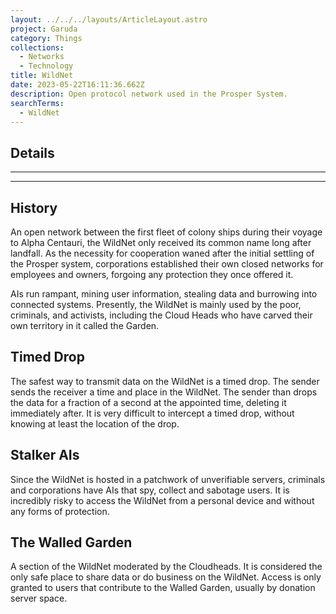 ```yaml
---
layout: ../../../layouts/ArticleLayout.astro
project: Garuda
category: Things
collections:
  - Networks
  - Technology
title: WildNet
date: 2023-05-22T16:11:36.662Z
description: Open protocol network used in the Prosper System.
searchTerms:
  - WildNet
---
```

## Details

[use double horizontal rule to add a details pane]::
_____
_____

## History

An open network between the first fleet of colony ships during their voyage to Alpha Centauri, the WildNet only received its common name long after landfall. As the necessity for cooperation waned after the initial settling of the Prosper system, corporations established their own closed networks for employees and owners, forgoing any protection they once offered it.

AIs run rampant, mining user information, stealing data and burrowing into connected systems. Presently, the WildNet is mainly used by the poor, criminals, and activists, including the Cloud Heads who have carved their own territory in it called the Garden.

## Timed Drop

The safest way to transmit data on the WildNet is a timed drop. The sender sends the receiver a time and place in the WildNet. The sender than drops the data for a fraction of a second at the appointed time, deleting it immediately after. It is very difficult to intercept a timed drop, without knowing at least the location of the drop.

## Stalker AIs

Since the WildNet is hosted in a patchwork of unverifiable servers, criminals and corporations have AIs that spy, collect and sabotage users. It is incredibly risky to access the WildNet from a personal device and without any forms of protection.

## The Walled Garden

A section of the WildNet moderated by the Cloudheads. It is considered the only safe place to share data or do business on the WildNet. Access is only granted to users that contribute to the Walled Garden, usually by donation server space.